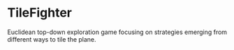 # TileFighter
Euclidean top-down exploration game focusing on strategies emerging from different ways to tile the plane.
